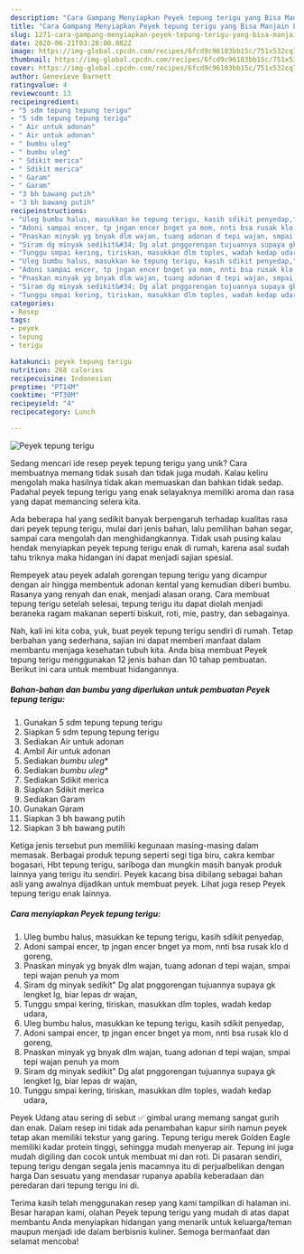 ```yaml
---
description: "Cara Gampang Menyiapkan Peyek tepung terigu yang Bisa Manjain Lidah"
title: "Cara Gampang Menyiapkan Peyek tepung terigu yang Bisa Manjain Lidah"
slug: 1271-cara-gampang-menyiapkan-peyek-tepung-terigu-yang-bisa-manjain-lidah
date: 2020-06-21T03:28:00.882Z
image: https://img-global.cpcdn.com/recipes/6fcd9c96103bb15c/751x532cq70/peyek-tepung-terigu-foto-resep-utama.jpg
thumbnail: https://img-global.cpcdn.com/recipes/6fcd9c96103bb15c/751x532cq70/peyek-tepung-terigu-foto-resep-utama.jpg
cover: https://img-global.cpcdn.com/recipes/6fcd9c96103bb15c/751x532cq70/peyek-tepung-terigu-foto-resep-utama.jpg
author: Genevieve Barnett
ratingvalue: 4
reviewcount: 13
recipeingredient:
- "5 sdm tepung tepung terigu"
- "5 sdm tepung tepung terigu"
- " Air untuk adonan"
- " Air untuk adonan"
- " bumbu uleg"
- " bumbu uleg"
- " Sdikit merica"
- " Sdikit merica"
- " Garam"
- " Garam"
- "3 bh bawang putih"
- "3 bh bawang putih"
recipeinstructions:
- "Uleg bumbu halus, masukkan ke tepung terigu, kasih sdikit penyedap,"
- "Adoni sampai encer, tp jngan encer bnget ya mom, nnti bsa rusak klo d goreng,"
- "Pnaskan minyak yg bnyak dlm wajan, tuang adonan d tepi wajan, smpai tepi wajan penuh ya mom"
- "Siram dg minyak sedikit&#34; Dg alat pnggorengan tujuannya supaya gk lengket lg, biar lepas dr wajan,"
- "Tunggu smpai kering, tiriskan, masukkan dlm toples, wadah kedap udara,"
- "Uleg bumbu halus, masukkan ke tepung terigu, kasih sdikit penyedap,"
- "Adoni sampai encer, tp jngan encer bnget ya mom, nnti bsa rusak klo d goreng,"
- "Pnaskan minyak yg bnyak dlm wajan, tuang adonan d tepi wajan, smpai tepi wajan penuh ya mom"
- "Siram dg minyak sedikit&#34; Dg alat pnggorengan tujuannya supaya gk lengket lg, biar lepas dr wajan,"
- "Tunggu smpai kering, tiriskan, masukkan dlm toples, wadah kedap udara,"
categories:
- Resep
tags:
- peyek
- tepung
- terigu

katakunci: peyek tepung terigu 
nutrition: 268 calories
recipecuisine: Indonesian
preptime: "PT14M"
cooktime: "PT30M"
recipeyield: "4"
recipecategory: Lunch

---
```



![Peyek tepung terigu](https://img-global.cpcdn.com/recipes/6fcd9c96103bb15c/751x532cq70/peyek-tepung-terigu-foto-resep-utama.jpg)

Sedang mencari ide resep peyek tepung terigu yang unik? Cara membuatnya memang tidak susah dan tidak juga mudah. Kalau keliru mengolah maka hasilnya tidak akan memuaskan dan bahkan tidak sedap. Padahal peyek tepung terigu yang enak selayaknya memiliki aroma dan rasa yang dapat memancing selera kita.

Ada beberapa hal yang sedikit banyak berpengaruh terhadap kualitas rasa dari peyek tepung terigu, mulai dari jenis bahan, lalu pemilihan bahan segar, sampai cara mengolah dan menghidangkannya. Tidak usah pusing kalau hendak menyiapkan peyek tepung terigu enak di rumah, karena asal sudah tahu triknya maka hidangan ini dapat menjadi sajian spesial.

Rempeyek atau peyek adalah gorengan tepung terigu yang dicampur dengan air hingga membentuk adonan kental yang kemudian diberi bumbu. Rasanya yang renyah dan enak, menjadi alasan orang. Cara membuat tepung terigu setelah selesai, tepung terigu itu dapat diolah menjadi beraneka ragam makanan seperti biskuit, roti, mie, pastry, dan sebagainya.


Nah, kali ini kita coba, yuk, buat peyek tepung terigu sendiri di rumah. Tetap berbahan yang sederhana, sajian ini dapat memberi manfaat dalam membantu menjaga kesehatan tubuh kita. Anda bisa membuat Peyek tepung terigu menggunakan 12 jenis bahan dan 10 tahap pembuatan. Berikut ini cara untuk membuat hidangannya.

<!--inarticleads1-->

##### Bahan-bahan dan bumbu yang diperlukan untuk pembuatan Peyek tepung terigu:

1. Gunakan 5 sdm tepung tepung terigu
1. Siapkan 5 sdm tepung tepung terigu
1. Sediakan  Air untuk adonan
1. Ambil  Air untuk adonan
1. Sediakan  *bumbu uleg**
1. Sediakan  *bumbu uleg**
1. Sediakan  Sdikit merica
1. Siapkan  Sdikit merica
1. Sediakan  Garam
1. Gunakan  Garam
1. Siapkan 3 bh bawang putih
1. Siapkan 3 bh bawang putih


Ketiga jenis tersebut pun memiliki kegunaan masing-masing dalam memasak. Berbagai produk tepung seperti segi tiga biru, cakra kembar bogasari, Hbt tepung terigu, sariboga dan mungkin masih banyak produk lainnya yang terigu itu sendiri. Peyek kacang bisa dibilang sebagai bahan asli yang awalnya dijadikan untuk membuat peyek. Lihat juga resep Peyek tepung terigu enak lainnya. 

<!--inarticleads2-->

##### Cara menyiapkan Peyek tepung terigu:

1. Uleg bumbu halus, masukkan ke tepung terigu, kasih sdikit penyedap,
1. Adoni sampai encer, tp jngan encer bnget ya mom, nnti bsa rusak klo d goreng,
1. Pnaskan minyak yg bnyak dlm wajan, tuang adonan d tepi wajan, smpai tepi wajan penuh ya mom
1. Siram dg minyak sedikit&#34; Dg alat pnggorengan tujuannya supaya gk lengket lg, biar lepas dr wajan,
1. Tunggu smpai kering, tiriskan, masukkan dlm toples, wadah kedap udara,
1. Uleg bumbu halus, masukkan ke tepung terigu, kasih sdikit penyedap,
1. Adoni sampai encer, tp jngan encer bnget ya mom, nnti bsa rusak klo d goreng,
1. Pnaskan minyak yg bnyak dlm wajan, tuang adonan d tepi wajan, smpai tepi wajan penuh ya mom
1. Siram dg minyak sedikit&#34; Dg alat pnggorengan tujuannya supaya gk lengket lg, biar lepas dr wajan,
1. Tunggu smpai kering, tiriskan, masukkan dlm toples, wadah kedap udara,


Peyek Udang atau sering di sebut ✅ gimbal urang memang sangat gurih dan enak. Dalam resep ini tidak ada penambahan kapur sirih namun peyek tetap akan memiliki tekstur yang garing. Tepung terigu merek Golden Eagle memiliki kadar protein tinggi, sehingga mudah menyerap air. Tepung ini juga mudah digiling dan cocok untuk membuat mi dan roti. Di pasaran sendiri, tepung terigu dengan segala jenis macamnya itu di perjualbelikan dengan harga Dan sesuatu yang mendasar rupanya apabila keberadaan dan peredaran dari tepung terigu ini di. 

Terima kasih telah menggunakan resep yang kami tampilkan di halaman ini. Besar harapan kami, olahan Peyek tepung terigu yang mudah di atas dapat membantu Anda menyiapkan hidangan yang menarik untuk keluarga/teman maupun menjadi ide dalam berbisnis kuliner. Semoga bermanfaat dan selamat mencoba!
